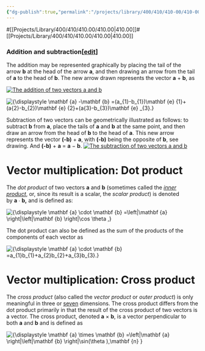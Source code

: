 ```yaml
---
{"dg-publish":true,"permalink":"/projects/library/400/410/410-00/410-00-d/","noteIcon":"0","created":"2024-01-31T10:10:26.873+09:00","updated":"2024-02-05T10:34:41.502+09:00"}
---
```


#[[Projects/Library/400/410/410.00/410.00\|410.00]]#[[Projects/Library/400/410/410.00/410.00\|410.00]]

### Addition and subtraction[[edit](https://en.wikipedia.org/w/index.php?title=Euclidean_vector&action=edit&section=14 "Edit section: Addition and subtraction")]

The addition may be represented graphically by placing the tail of the arrow **b** at the head of the arrow **a**, and then drawing an arrow from the tail of **a** to the head of **b**. The new arrow drawn represents the vector **a** + **b**, as 

[![The addition of two vectors a and b](https://upload.wikimedia.org/wikipedia/commons/thumb/2/28/Vector_addition.svg/250px-Vector_addition.svg.png)](https://en.wikipedia.org/wiki/File:Vector_addition.svg "The addition of two vectors a and b")


![{\displaystyle \mathbf {a} -\mathbf {b} =(a_{1}-b_{1})\mathbf {e} _{1}+(a_{2}-b_{2})\mathbf {e} _{2}+(a_{3}-b_{3})\mathbf {e} _{3}.}](https://wikimedia.org/api/rest_v1/media/math/render/svg/3bb76515e11d90d5c929eccdc1185530a18d6fee)

Subtraction of two vectors can be geometrically illustrated as follows: to subtract **b** from **a**, place the tails of **a** and **b** at the same point, and then draw an arrow from the head of **b** to the head of **a**. This new arrow represents the vector **(-b)** + **a**, with **(-b)** being the opposite of **b**, see drawing. And **(-b)** + **a** = **a** − **b**.
[![The subtraction of two vectors a and b](https://upload.wikimedia.org/wikipedia/commons/thumb/2/24/Vector_subtraction.svg/125px-Vector_subtraction.svg.png)](https://en.wikipedia.org/wiki/File:Vector_subtraction.svg "The subtraction of two vectors a and b")



# Vector multiplication: Dot product
The _dot product_ of two vectors **a** and **b** (sometimes called the _[inner product](https://en.wikipedia.org/wiki/Inner_product_space "Inner product space")_, or, since its result is a scalar, the _scalar product_) is denoted by **a** ∙ **b,** and is defined as:

![{\displaystyle \mathbf {a} \cdot \mathbf {b} =\left\|\mathbf {a} \right\|\left\|\mathbf {b} \right\|\cos \theta ,}](https://wikimedia.org/api/rest_v1/media/math/render/svg/2ed1f590c477f4f86793ed25a3f20c3633f742ee)

The dot product can also be defined as the sum of the products of the components of each vector as

![{\displaystyle \mathbf {a} \cdot \mathbf {b} =a_{1}b_{1}+a_{2}b_{2}+a_{3}b_{3}.}](https://wikimedia.org/api/rest_v1/media/math/render/svg/44ce07b770fcc78bba136f6d7386d8255dfdc24a)


# Vector multiplication: Cross product
The _cross product_ (also called the _vector product_ or _outer product_) is only meaningful in three or [seven](https://en.wikipedia.org/wiki/Seven-dimensional_cross_product "Seven-dimensional cross product") dimensions. The cross product differs from the dot product primarily in that the result of the cross product of two vectors is a vector. The cross product, denoted **a** × **b**, is a vector perpendicular to both **a** and **b** and is defined as

![{\displaystyle \mathbf {a} \times \mathbf {b} =\left\|\mathbf {a} \right\|\left\|\mathbf {b} \right\|\sin(\theta )\,\mathbf {n} }](https://wikimedia.org/api/rest_v1/media/math/render/svg/e5f960bc321540bc12366effa5a23ef5b5839c00)


